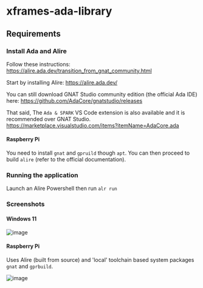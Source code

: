 # xframes-ada-library

## Requirements

### Install Ada and Alire

Follow these instructions: https://alire.ada.dev/transition_from_gnat_community.html

Start by installing Alire: https://alire.ada.dev/

You can still download GNAT Studio community edition (the official Ada IDE) here: https://github.com/AdaCore/gnatstudio/releases

That said, The `Ada & SPARK` VS Code extension is also available and it is recommended over GNAT Studio. https://marketplace.visualstudio.com/items?itemName=AdaCore.ada

#### Raspberry Pi

You need to install `gnat` and `gpruild` though `apt`. You can then proceed to build `alire` (refer to the official documentation). 

### Running the application

Launch an Alire Powershell then run `alr run`

### Screenshots

#### Windows 11

![image](https://github.com/user-attachments/assets/5cecfba1-38f0-438c-a533-59433c39ba1b)

#### Raspberry Pi

Uses Alire (built from source) and 'local' toolchain based system packages `gnat` and `gprbuild`.

![image](https://github.com/user-attachments/assets/36c971e3-0034-420a-acb7-3720f167f270)

